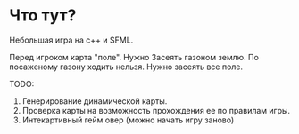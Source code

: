 # Что тут?

Небольшая игра на c++ и SFML.

Перед игроком карта "поле". Нужно Засеять газоном землю.
По посаженому газону ходить нельзя. Нужно засеять все поле.

TODO:
1) Генерирование динамической карты.
2) Проверка карты на возможность прохождения ее по правилам игры.
3) Интекартивный гейм овер (можно начать игру заново)
